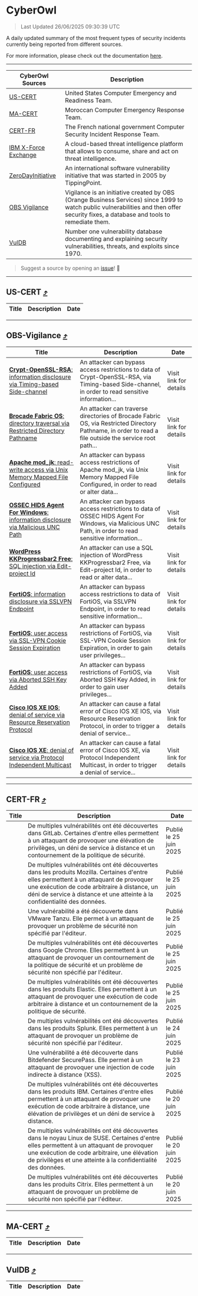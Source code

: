 
 <div id='top'></div>

# CyberOwl

 > Last Updated 26/06/2025 09:30:39 UTC
 
 A daily updated summary of the most frequent types of security incidents currently being reported from different sources.
 
 For more information, please check out the documentation [here](./docs/README.md).
 
 ---
 |CyberOwl Sources|Description|
 |---|---|
 |[US-CERT](#us-cert-arrow_heading_up)|United States Computer Emergency and Readiness Team.|
 |[MA-CERT](#ma-cert-arrow_heading_up)|Moroccan Computer Emergency Response Team.|
 |[CERT-FR](#cert-fr-arrow_heading_up)|The French national government Computer Security Incident Response Team.|
 |[IBM X-Force Exchange](#ibmcloud-arrow_heading_up)|A cloud-based threat intelligence platform that allows to consume, share and act on threat intelligence.|
 |[ZeroDayInitiative](#zerodayinitiative-arrow_heading_up)|An international software vulnerability initiative that was started in 2005 by TippingPoint.|
 |[OBS Vigilance](#obs-vigilance-arrow_heading_up)|Vigilance is an initiative created by OBS (Orange Business Services) since 1999 to watch public vulnerabilities and then offer security fixes, a database and tools to remediate them.|
 |[VulDB](#vuldb-arrow_heading_up)|Number one vulnerability database documenting and explaining security vulnerabilities, threats, and exploits since 1970.|
 
 > Suggest a source by opening an [issue](https://github.com/karimhabush/cyberowl/issues)! :raised_hands:
 ---

## US-CERT [:arrow_heading_up:](#cyberowl)

 |Title|Description|Date|
 |---|---|---|
 
 ---

## OBS-Vigilance [:arrow_heading_up:](#cyberowl)

 |Title|Description|Date|
 |---|---|---|
 |[<a href="https://vigilance.fr/vulnerability/Crypt-OpenSSL-RSA-information-disclosure-via-Timing-based-Side-channel-47407" class="noirorange"><b>Crypt-OpenSSL-RSA</b>: information disclosure via Timing-based Side-channel</a>](https://vigilance.fr/vulnerability/Crypt-OpenSSL-RSA-information-disclosure-via-Timing-based-Side-channel-47407)|An attacker can bypass access restrictions to data of Crypt-OpenSSL-RSA, via Timing-based Side-channel, in order to read sensitive information...|Visit link for details|
 |[<a href="https://vigilance.fr/vulnerability/Brocade-Fabric-OS-directory-traversal-via-Restricted-Directory-Pathname-47405" class="noirorange"><b>Brocade Fabric OS</b>: directory traversal via Restricted Directory Pathname</a>](https://vigilance.fr/vulnerability/Brocade-Fabric-OS-directory-traversal-via-Restricted-Directory-Pathname-47405)|An attacker can traverse directories of Brocade Fabric OS, via Restricted Directory Pathname, in order to read a file outside the service root path...|Visit link for details|
 |[<a href="https://vigilance.fr/vulnerability/Apache-mod-jk-read-write-access-via-Unix-Memory-Mapped-File-Configured-45235" class="noirorange"><b>Apache mod_jk</b>: read-write access via Unix Memory Mapped File Configured</a>](https://vigilance.fr/vulnerability/Apache-mod-jk-read-write-access-via-Unix-Memory-Mapped-File-Configured-45235)|An attacker can bypass access restrictions of Apache mod_jk, via Unix Memory Mapped File Configured, in order to read or alter data...|Visit link for details|
 |[<a href="https://vigilance.fr/vulnerability/OSSEC-HIDS-Agent-For-Windows-information-disclosure-via-Malicious-UNC-Path-47402" class="noirorange"><b>OSSEC HIDS Agent For Windows</b>: information disclosure via Malicious UNC Path</a>](https://vigilance.fr/vulnerability/OSSEC-HIDS-Agent-For-Windows-information-disclosure-via-Malicious-UNC-Path-47402)|An attacker can bypass access restrictions to data of OSSEC HIDS Agent For Windows, via Malicious UNC Path, in order to read sensitive information...|Visit link for details|
 |[<a href="https://vigilance.fr/vulnerability/WordPress-KKProgressbar2-Free-SQL-injection-via-Edit-project-Id-47399" class="noirorange"><b>WordPress KKProgressbar2 Free</b>: SQL injection via Edit-project Id</a>](https://vigilance.fr/vulnerability/WordPress-KKProgressbar2-Free-SQL-injection-via-Edit-project-Id-47399)|An attacker can use a SQL injection of WordPress KKProgressbar2 Free, via Edit-project Id, in order to read or alter data...|Visit link for details|
 |[<a href="https://vigilance.fr/vulnerability/FortiOS-information-disclosure-via-SSLVPN-Endpoint-47392" class="noirorange"><b>FortiOS</b>: information disclosure via SSLVPN Endpoint</a>](https://vigilance.fr/vulnerability/FortiOS-information-disclosure-via-SSLVPN-Endpoint-47392)|An attacker can bypass access restrictions to data of FortiOS, via SSLVPN Endpoint, in order to read sensitive information...|Visit link for details|
 |[<a href="https://vigilance.fr/vulnerability/FortiOS-user-access-via-SSL-VPN-Cookie-Session-Expiration-47391" class="noirorange"><b>FortiOS</b>: user access via SSL-VPN Cookie Session Expiration</a>](https://vigilance.fr/vulnerability/FortiOS-user-access-via-SSL-VPN-Cookie-Session-Expiration-47391)|An attacker can bypass restrictions of FortiOS, via SSL-VPN Cookie Session Expiration, in order to gain user privileges...|Visit link for details|
 |[<a href="https://vigilance.fr/vulnerability/FortiOS-user-access-via-Aborted-SSH-Key-Added-47388" class="noirorange"><b>FortiOS</b>: user access via Aborted SSH Key Added</a>](https://vigilance.fr/vulnerability/FortiOS-user-access-via-Aborted-SSH-Key-Added-47388)|An attacker can bypass restrictions of FortiOS, via Aborted SSH Key Added, in order to gain user privileges...|Visit link for details|
 |[<a href="https://vigilance.fr/vulnerability/Cisco-IOS-XE-IOS-denial-of-service-via-Resource-Reservation-Protocol-45228" class="noirorange"><b>Cisco IOS XE  IOS</b>: denial of service via Resource Reservation Protocol</a>](https://vigilance.fr/vulnerability/Cisco-IOS-XE-IOS-denial-of-service-via-Resource-Reservation-Protocol-45228)|An attacker can cause a fatal error of Cisco IOS XE  IOS, via Resource Reservation Protocol, in order to trigger a denial of service...|Visit link for details|
 |[<a href="https://vigilance.fr/vulnerability/Cisco-IOS-XE-denial-of-service-via-Protocol-Independent-Multicast-45227" class="noirorange"><b>Cisco IOS XE</b>: denial of service via Protocol Independent Multicast</a>](https://vigilance.fr/vulnerability/Cisco-IOS-XE-denial-of-service-via-Protocol-Independent-Multicast-45227)|An attacker can cause a fatal error of Cisco IOS XE, via Protocol Independent Multicast, in order to trigger a denial of service...|Visit link for details|
 
 ---

## CERT-FR [:arrow_heading_up:](#cyberowl)

 |Title|Description|Date|
 |---|---|---|
 |[](https://www.cert.ssi.gouv.fr/avis/CERTFR-2025-AVI-0537/)|De multiples vulnérabilités ont été découvertes dans GitLab. Certaines d'entre elles permettent à un attaquant de provoquer une élévation de privilèges, un déni de service à distance et un contournement de la politique de sécurité.|Publié le 25 juin 2025|
 |[](https://www.cert.ssi.gouv.fr/avis/CERTFR-2025-AVI-0536/)|De multiples vulnérabilités ont été découvertes dans les produits Mozilla. Certaines d'entre elles permettent à un attaquant de provoquer une exécution de code arbitraire à distance, un déni de service à distance et une atteinte à la confidentialité des données.|Publié le 25 juin 2025|
 |[](https://www.cert.ssi.gouv.fr/avis/CERTFR-2025-AVI-0535/)|Une vulnérabilité a été découverte dans VMware Tanzu. Elle permet à un attaquant de provoquer un problème de sécurité non spécifié par l'éditeur.|Publié le 25 juin 2025|
 |[](https://www.cert.ssi.gouv.fr/avis/CERTFR-2025-AVI-0534/)|De multiples vulnérabilités ont été découvertes dans Google Chrome. Elles permettent à un attaquant de provoquer un contournement de la politique de sécurité et un problème de sécurité non spécifié par l'éditeur.|Publié le 25 juin 2025|
 |[](https://www.cert.ssi.gouv.fr/avis/CERTFR-2025-AVI-0533/)|De multiples vulnérabilités ont été découvertes dans les produits Elastic. Elles permettent à un attaquant de provoquer une exécution de code arbitraire à distance et un contournement de la politique de sécurité.|Publié le 25 juin 2025|
 |[](https://www.cert.ssi.gouv.fr/avis/CERTFR-2025-AVI-0532/)|De multiples vulnérabilités ont été découvertes dans les produits Splunk. Elles permettent à un attaquant de provoquer un problème de sécurité non spécifié par l'éditeur.|Publié le 24 juin 2025|
 |[](https://www.cert.ssi.gouv.fr/avis/CERTFR-2025-AVI-0531/)|Une vulnérabilité a été découverte dans Bitdefender SecurePass. Elle permet à un attaquant de provoquer une injection de code indirecte à distance (XSS).|Publié le 23 juin 2025|
 |[](https://www.cert.ssi.gouv.fr/avis/CERTFR-2025-AVI-0530/)|De multiples vulnérabilités ont été découvertes dans les produits IBM. Certaines d'entre elles permettent à un attaquant de provoquer une exécution de code arbitraire à distance, une élévation de privilèges et un déni de service à distance.|Publié le 20 juin 2025|
 |[](https://www.cert.ssi.gouv.fr/avis/CERTFR-2025-AVI-0529/)|De multiples vulnérabilités ont été découvertes dans le noyau Linux de SUSE. Certaines d'entre elles permettent à un attaquant de provoquer une exécution de code arbitraire, une élévation de privilèges et une atteinte à la confidentialité des données.|Publié le 20 juin 2025|
 |[](https://www.cert.ssi.gouv.fr/avis/CERTFR-2025-AVI-0528/)|De multiples vulnérabilités ont été découvertes dans les produits Citrix. Elles permettent à un attaquant de provoquer un problème de sécurité non spécifié par l'éditeur.|Publié le 20 juin 2025|
 
 ---

## MA-CERT [:arrow_heading_up:](#cyberowl)

 |Title|Description|Date|
 |---|---|---|
 
 ---

## VulDB [:arrow_heading_up:](#cyberowl)

 |Title|Description|Date|
 |---|---|---|
 